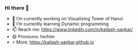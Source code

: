 ### Hi there 👋

- 🔭 I’m currently working on Visualizing Tower of Hanoi
- 🌱 I’m currently learning Dynamic programming
- 📫 Reach me: https://www.linkedin.com/in/kailash-sankar/
- 😄 Pronouns: he/him
- ⚡ More: https://kailash-sankar.github.io
